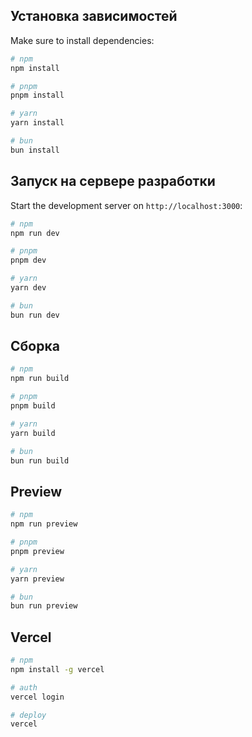 ## Установка зависимостей

Make sure to install dependencies:

```bash
# npm
npm install

# pnpm
pnpm install

# yarn
yarn install

# bun
bun install
```

## Запуск на сервере разработки

Start the development server on `http://localhost:3000`:

```bash
# npm
npm run dev

# pnpm
pnpm dev

# yarn
yarn dev

# bun
bun run dev
```

## Сборка

```bash
# npm
npm run build

# pnpm
pnpm build

# yarn
yarn build

# bun
bun run build
```

## Preview

```bash
# npm
npm run preview

# pnpm
pnpm preview

# yarn
yarn preview

# bun
bun run preview
```

## Vercel

```bash
# npm
npm install -g vercel

# auth
vercel login 

# deploy
vercel
```
